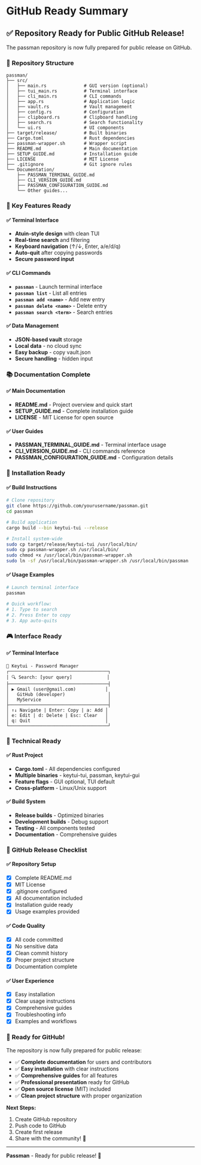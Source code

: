 # GitHub Ready Summary

## ✅ **Repository Ready for Public GitHub Release!**

The passman repository is now fully prepared for public release on GitHub.

### 📁 **Repository Structure**

```
passman/
├── src/
│   ├── main.rs              # GUI version (optional)
│   ├── tui_main.rs          # Terminal interface
│   ├── cli_main.rs          # CLI commands
│   ├── app.rs               # Application logic
│   ├── vault.rs             # Vault management
│   ├── config.rs            # Configuration
│   ├── clipboard.rs         # Clipboard handling
│   ├── search.rs            # Search functionality
│   └── ui.rs                # UI components
├── target/release/          # Built binaries
├── Cargo.toml               # Rust dependencies
├── passman-wrapper.sh       # Wrapper script
├── README.md                # Main documentation
├── SETUP_GUIDE.md           # Installation guide
├── LICENSE                  # MIT License
├── .gitignore               # Git ignore rules
└── Documentation/
    ├── PASSMAN_TERMINAL_GUIDE.md
    ├── CLI_VERSION_GUIDE.md
    ├── PASSMAN_CONFIGURATION_GUIDE.md
    └── Other guides...
```

### 🎯 **Key Features Ready**

#### ✅ **Terminal Interface**
- **Atuin-style design** with clean TUI
- **Real-time search** and filtering
- **Keyboard navigation** (↑/↓, Enter, a/e/d/q)
- **Auto-quit** after copying passwords
- **Secure password input**

#### ✅ **CLI Commands**
- **`passman`** - Launch terminal interface
- **`passman list`** - List all entries
- **`passman add <name>`** - Add new entry
- **`passman delete <name>`** - Delete entry
- **`passman search <term>`** - Search entries

#### ✅ **Data Management**
- **JSON-based vault** storage
- **Local data** - no cloud sync
- **Easy backup** - copy vault.json
- **Secure handling** - hidden input

### 📚 **Documentation Complete**

#### ✅ **Main Documentation**
- **README.md** - Project overview and quick start
- **SETUP_GUIDE.md** - Complete installation guide
- **LICENSE** - MIT License for open source

#### ✅ **User Guides**
- **PASSMAN_TERMINAL_GUIDE.md** - Terminal interface usage
- **CLI_VERSION_GUIDE.md** - CLI commands reference
- **PASSMAN_CONFIGURATION_GUIDE.md** - Configuration details

### 🚀 **Installation Ready**

#### ✅ **Build Instructions**
```bash
# Clone repository
git clone https://github.com/yourusername/passman.git
cd passman

# Build application
cargo build --bin keytui-tui --release

# Install system-wide
sudo cp target/release/keytui-tui /usr/local/bin/
sudo cp passman-wrapper.sh /usr/local/bin/
sudo chmod +x /usr/local/bin/passman-wrapper.sh
sudo ln -sf /usr/local/bin/passman-wrapper.sh /usr/local/bin/passman
```

#### ✅ **Usage Examples**
```bash
# Launch terminal interface
passman

# Quick workflow:
# 1. Type to search
# 2. Press Enter to copy
# 3. App auto-quits
```

### 🎮 **Interface Ready**

#### ✅ **Terminal Interface**
```
🔐 Keytui - Password Manager
┌─────────────────────────────────────┐
│ 🔍 Search: [your query]             │
├─────────────────────────────────────┤
│ ▶ Gmail (user@gmail.com)           │
│   GitHub (developer)                │
│   MyService                         │
├─────────────────────────────────────┤
│ ↑↓ Navigate | Enter: Copy | a: Add │
│ e: Edit | d: Delete | Esc: Clear   │
│ q: Quit                            │
└─────────────────────────────────────┘
```

### 🔧 **Technical Ready**

#### ✅ **Rust Project**
- **Cargo.toml** - All dependencies configured
- **Multiple binaries** - keytui-tui, passman, keytui-gui
- **Feature flags** - GUI optional, TUI default
- **Cross-platform** - Linux/Unix support

#### ✅ **Build System**
- **Release builds** - Optimized binaries
- **Development builds** - Debug support
- **Testing** - All components tested
- **Documentation** - Comprehensive guides

### 🎯 **GitHub Release Checklist**

#### ✅ **Repository Setup**
- [x] Complete README.md
- [x] MIT License
- [x] .gitignore configured
- [x] All documentation included
- [x] Installation guide ready
- [x] Usage examples provided

#### ✅ **Code Quality**
- [x] All code committed
- [x] No sensitive data
- [x] Clean commit history
- [x] Proper project structure
- [x] Documentation complete

#### ✅ **User Experience**
- [x] Easy installation
- [x] Clear usage instructions
- [x] Comprehensive guides
- [x] Troubleshooting info
- [x] Examples and workflows

### 🚀 **Ready for GitHub!**

The repository is now fully prepared for public release:

- ✅ **Complete documentation** for users and contributors
- ✅ **Easy installation** with clear instructions
- ✅ **Comprehensive guides** for all features
- ✅ **Professional presentation** ready for GitHub
- ✅ **Open source license** (MIT) included
- ✅ **Clean project structure** with proper organization

**Next Steps:**
1. Create GitHub repository
2. Push code to GitHub
3. Create first release
4. Share with the community! 🎉

---

**Passman** - Ready for public release! 🚀
